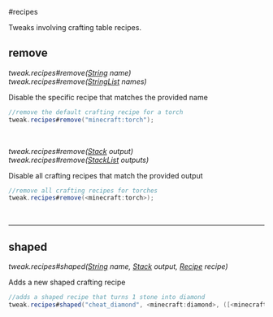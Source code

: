 #recipes

Tweaks involving crafting table recipes.

## remove

*tweak.recipes#remove([String](/arguments/string) name)*  
*tweak.recipes#remove([StringList](/arguments/stringlist) names)*

Disable the specific recipe that matches the provided name
```java
//remove the default crafting recipe for a torch
tweak.recipes#remove("minecraft:torch");
```
<br>

*tweak.recipes#remove([Stack](/arguments/stack) output)*  
*tweak.recipes#remove([StackList](/arguments/stacklist) outputs)*

Disable all crafting recipes that match the provided output
```java
//remove all crafting recipes for torches
tweak.recipes#remove(<minecraft:torch>);
```
<br>

---
## shaped

*tweak.recipes#shaped([String](/arguments/string) name, [Stack](/arguments/stack) output, [Recipe](/arguments/recipe) recipe)*

Adds a new shaped crafting recipe
```java
//adds a shaped recipe that turns 1 stone into diamond
tweak.recipes#shaped("cheat_diamond", <minecraft:diamond>, ([<minecraft:stone>]));
```